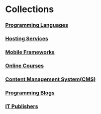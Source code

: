 # Collections

### [Programming Languages](./programming-languages)

### [Hosting Services](./hosting-services)

### [Mobile Frameworks](./mobile-frameworks)

### [Online Courses](./online-courses)

### [Content Management System(CMS)](./content-management-system)

### [Programming Blogs](./programming-blogs)

### [IT Publishers](./it-publishers)